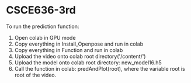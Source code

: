# CSCE636-3rd
To run the prediction function:

1. Open colab in GPU mode
2. Copy everything in Install_Openpose and run in colab
3. Copy everything in Function and run in colab
4. Upload the video onto colab root directory('/content/')
5. Upload the model onto colab root directory: new_model16.h5
6. Call the function in colab: predAndPlot(root), where the variable root is root of the video.
